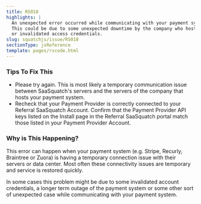 ```yaml
---
title: RS018
highlights: |
  An unexpected error occurred while communicating with your payment system. 
  This could be due to some unexpected downtime by the company who hosts your payment system
  or invalidated access credentials.
slug: squatchjs/issue/RS018
sectionType: jsReference
template: pages/rscode.html
---
```


### Tips To Fix This

 - Please try again. This is most likely a temporary communication issue between SaaSquatch's servers and the servers of the company that hosts your payment system.
 - Recheck that your Payment Provider is correctly connected to your Referral SaaSquatch Account. Confirm that the Payment Provider API keys listed on the Install page in the Referral SaaSquatch portal match those listed in your Payment Provider Account.

### Why is This Happening?

This error can happen when your payment system (e.g. Stripe, Recurly, Braintree or Zuora) is having a temporary connection issue with their servers or data center. Most often these connectivity issues are temporary and service is restored quickly.

In some cases this problem might be due to some invalidated account credentials, a longer term outage of the payment system or some other sort of unexpected case while communicating with your payment system.